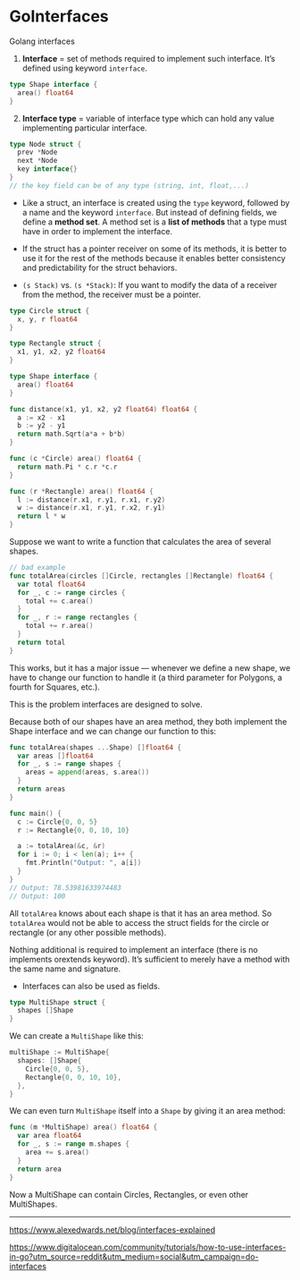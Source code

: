 # GoInterfaces
Golang interfaces


1. **Interface** = set of methods required to implement such interface. It’s defined using keyword `interface`.
```go
type Shape interface {
  area() float64
}
```

2. **Interface type** = variable of interface type which can hold any value implementing particular interface.
```go
type Node struct {
  prev *Node
  next *Node
  key interface{}
}
// the key field can be of any type (string, int, float,...)
```

* Like a struct, an interface is created using the `type` keyword, followed by a name and the keyword `interface`. But instead of defining fields, we define a **method set**. A method set is a **list of methods** that a type must have in order to implement the interface.

* If the struct has a pointer receiver on some of its methods, it is better to use it for the rest of the methods because it enables better consistency and predictability for the struct behaviors.
* `(s Stack)` vs. `(s *Stack)`: If you want to modify the data of a receiver from the method, the receiver must be a pointer.

```go
type Circle struct {
  x, y, r float64
}

type Rectangle struct {
  x1, y1, x2, y2 float64
}

type Shape interface {
  area() float64
}

func distance(x1, y1, x2, y2 float64) float64 {
  a := x2 - x1
  b := y2 - y1
  return math.Sqrt(a*a + b*b)
}

func (c *Circle) area() float64 {
  return math.Pi * c.r *c.r
}

func (r *Rectangle) area() float64 {
  l := distance(r.x1, r.y1, r.x1, r.y2)
  w := distance(r.x1, r.y1, r.x2, r.y1)
  return l * w
}
```

Suppose we want to write a function that calculates the area of several shapes. 

```go
// bad example
func totalArea(circles []Circle, rectangles []Rectangle) float64 {
  var total float64
  for _, c := range circles {
    total += c.area()
  }
  for _, r := range rectangles {
    total += r.area()
  }
  return total
}
```
This works, but it has a  major  issue — whenever we define a new shape, we have to change our function to handle it (a third parameter for Polygons, a fourth for Squares, etc.).

This is the problem interfaces are designed to solve.

Because both of our shapes have an area method, they both implement the Shape interface and we can change our function to this:

```go
func totalArea(shapes ...Shape) []float64 {
  var areas []float64
  for _, s := range shapes {
    areas = append(areas, s.area())
  }
  return areas
}

func main() {
  c := Circle{0, 0, 5}
  r := Rectangle{0, 0, 10, 10}

  a := totalArea(&c, &r)
  for i := 0; i < len(a); i++ {
    fmt.Println("Output: ", a[i])
  }
}
// Output: 78.53981633974483
// Output: 100
```
All `totalArea` knows about each shape is that it has an area method. So `totalArea` would not be able to access the struct  fields for the circle or rectangle (or any other possible methods).

Nothing additional is required to implement an interface (there is no implements orextends keyword). It’s sufficient to merely  have a method with the same name and signature.

* Interfaces can also be used as fields.

```go
type MultiShape struct {
  shapes []Shape
}
```

We can create a `MultiShape` like this:

```go
multiShape := MultiShape{
  shapes: []Shape{
    Circle{0, 0, 5},
    Rectangle{0, 0, 10, 10},
  },
}
```

We can even turn `MultiShape` itself into a `Shape` by giving it an area method:

```go
func (m *MultiShape) area() float64 {
  var area float64
  for _, s := range m.shapes {
    area += s.area()
  }
  return area
}
```
Now a MultiShape can contain Circles, Rectangles, or even other MultiShapes.

<hr>

https://www.alexedwards.net/blog/interfaces-explained


https://www.digitalocean.com/community/tutorials/how-to-use-interfaces-in-go?utm_source=reddit&utm_medium=social&utm_campaign=do-interfaces

